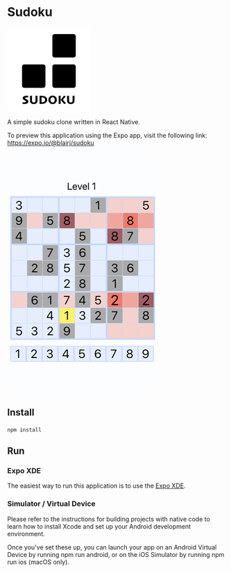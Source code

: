 
# Sudoku

![](assets/icon.png?raw=true)

A simple sudoku clone written in React Native.

To preview this application using the Expo app, visit the following link:
https://expo.io/@blairj/sudoku

![](screenshots/iphone.png?raw=true)

## Install

`npm install`

## Run

### Expo XDE

The easiest way to run this application is to use the [Expo XDE](https://expo.io/tools#xde).

### Simulator / Virtual Device

Please refer to the instructions for building projects with native code to learn how to install Xcode and set up your Android development environment.

Once you've set these up, you can launch your app on an Android Virtual Device by running npm run android, or on the iOS Simulator by running npm run ios (macOS only).

  